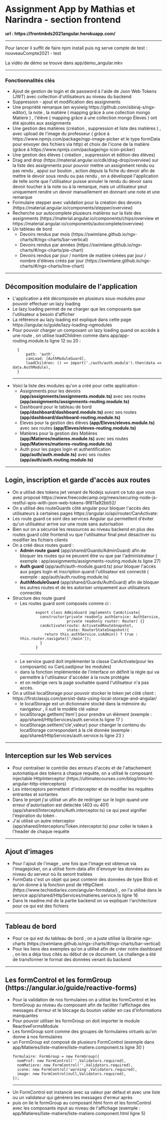 <h1>Assignment App by Mathias et Narindra - section frontend</h1>
<strong>url : https://frontmbds2021angular.herokuapp.com/</strong>
<hr>
    <p>Pour lancer il suffit de faire npm install puis ng serve 
     compte de test : nouveauCompte2021 - test</p>
     <p>La vidéo de démo se trouve dans app/demo_angular.mkv</p>
<hr>
<h3>Fonctionnalités clés</h3>
<ul>
  <li>Ajout de gestion de login et de password à l'aide de Json Web Tokens (JWT) avec collection d'utilisateurs au niveau du backend</li>
  <li>Suppression - ajout et modification des assignments</li>
  <li>Une propriété remarque (en wysiwig https://github.com/sibiraj-s/ngx-editor), la note , la matière ( mapping grâce à une collection mongo Matiere ) , l'élève ( mapping grâce à une collection mongo Eleves ) ont été ajoutés aux assignments</li>
  <li>Une gestion des matières (création , suppression et liste des matières ) , avec upload de l'image du professeur ( grâce à https://www.npmjs.com/package/ngp-image-picker et le type formData pour envoyer des fichiers via http) et choix de l'icone de la matière (grâce à https://www.npmjs.com/package/ngx-icon-picker)</li>
  <li>Une gestion des élèves ( création , suppression et édition des élèves)</li>
  <li>Drag and drop (https://material.angular.io/cdk/drag-drop/overview) sur la liste des assignments pour pouvoir mettre un assignment rendu ou pas rendu , appui sur bouton , action depuis la fiche du devoir afin de mettre le devoir sous rendu ou pas rendu , on a développé l'application de telle sorte que l'utilisateur puisse annuler le rendu du devoir sans devoir toucher à la note ou à la remarque, mais un utilisateur peut uniquement rendre un devoir manuellement en donnant une note et une remarque </li>
  <li>Formulaire stepper avec validation pour la création des devoirs (https://material.angular.io/components/stepper/overview)</li>
  <li>Recherche sur autocomplete plusieurs matières sur la liste des assignments  (https://material.angular.io/components/chips/overview et https://material.angular.io/components/autocomplete/overview)</li>
  <li>Un tableau de bord
    <ul>
      <li>Devoirs rendus par mois (https://swimlane.github.io/ngx-charts/#/ngx-charts/bar-vertical)</li>
      <li>Devoirs rendus par années (https://swimlane.github.io/ngx-charts/#/ngx-charts/pie-chart)</li>
      <li>Devoirs rendus par jour / nombre de matière créées par jour / nombre d'élèves créés par jour (https://swimlane.github.io/ngx-charts/#/ngx-charts/line-chart)</li>
    </ul>
  </li>
</ul>
<hr>
  <h2>Décomposition modulaire de l'application</h2>
  <ul>
    <li>L'application a été décomposée en plusieurs sous-modules pour pouvoir effectuer un lazy loading</li>
    <li>Le lazy loading permet de ne charger que les composants que l'utilisateur a besoin d'afficher</li>
    <li>La référence au lazy loading est expliqué dans cette page https://angular.io/guide/lazy-loading-ngmodules</li>
    <li>Pour pouvoir charger un composant un lazy loading quand on accède à une route , on utilise loadChildren comme dans app/app-routing.module.ts ligne 12 ou 20 : 
    
      {
          path: 'auth',
          canLoad: [AuthModuleGuard],
          loadChildren: () => import('./auth/auth.module').then(data => data.AuthModule),
      }
<hr>
    <li>Voici la liste des modules qu'on a créé pour cette application : 
      <ul>
        <li>Assignments pour les devoirs <strong>(app/assignments/assignments.module.ts)</strong> avec ses routes <strong>(app/assignments/assignments-routing.module.ts)</strong></li>
        <li>Dashboard pour le tableau de bord <strong>(app/dashboard/dashboard.module.ts)</strong> avec ses routes <strong>(app/dashboard/dashboard-routing.module.ts)</strong></li>
        <li>Eleves pour la gestion des élèves <strong>(app/Eleves/eleves.module.ts)</strong> avec ses routes <strong>(app/Eleves/eleves-routing.module.ts)</strong></li>
        <li>Matières pour la gestion des Matières <strong>(app/Matieres/matieres.module.ts)</strong> avec ses routes <strong>(app/Matieres/matieres-routing.module.ts)</strong></li>
        <li>Auth pour les pages login et authentification <strong>(app/auth/auth.module.ts)</strong> avec ses routes <strong>(app/auth/auth.routing.module.ts)</strong></li>
      </ul>
    </li>
  </ul>
<hr>
<h2>Login, inscription et garde d'accès aux routes</h2>
<ul>
  <li>On a utilisé des tokens jwt venant de Nodejs suivant ce tuto que vous avez proposé https://www.freecodecamp.org/news/securing-node-js-restful-apis-with-json-web-tokens-9f811a92bb52/</li>
  <li>On a utilisé des routeGuards côté angular pour bloquer l'accès des utilisateurs à certaines pages https://angular.io/api/router/CanActivate:
      <li>Les route guard ce sont des services Angular qui permettent d'éviter qu'un utilisateur arrive sur une route sans autorisation</li>
      <li>Bien sur on a sécurisé les ressources au niveau backend en plus des routes guard côté frontend vu que l'utilisateur final peut désactiver ou modifier les fichiers clients</li>
      <li>On a créé deux routes guard :
        <ul>
          <li><strong>Admin route guard</strong> (app/shared/Guards/AdminGuard) afin de bloquer les routes qui ne peuvent être vu que par l'administrateur ( exemple : app/assignments/assignments-routing.module.ts ligne 27)</li>
          <li><strong>Auth guard</strong> (app/auth/auth-module.guard.ts) pour bloquer l'accès aux pages login et inscription quand l'utilisateur est connecté ( exemple : app/auth/auth.routing.module.ts)</li>
          <li><strong>AuthModuleGuard</strong> (app/shared/Guards/AuthGuard) afin de bloquer les autres routes et de les autoriser uniquement aux utilisateurs connectés </li>
        </ul>
      </li>
      <li>Structure des route guard 
        <ul>
          <li>Les routes guard sont composés comme ci : </li>
          
           export class AdminGuard implements CanActivate{
             constructor(private readonly authService: AuthService,
                         private readonly router: Router) {}
             canActivate(route: ActivatedRouteSnapshot,
                         state: RouterStateSnapshot){
               return this.authService.isAdmin() ? true :  this.router.navigate(['/main']);
             }
           }
<hr>
            <li>Le service guard doit implémenter la classe CanActivate(pour les composants) ou CanLoad(pour les modules) </li>
            <li>dans la fonction implémentée de l'interface on définit la règle qui va permettre à l'utilisateur d'accéder à la route protégée</li>
            <li>et on redirige vers la page souhaitée quand l'utilisateur n'a pas accès.</li>
        </ul>  
      </li>
      <li>On a utilisé localStorage pour pouvoir stocker le token jwt côté client : https://firstclassjs.com/persist-data-using-local-storage-and-angular/ 
        <ul>
          <li>le localStorage est un dictionnaire stocké dans la mémoire du navigateur , il suit le modèle clé valeur</li>
          <li>localStorage.getItem('item') pour prendre un élément (exemple : app/shared/HttpServices/auth.service.ts ligne 17 ) </li>
          <li>localStorage.setItem('cle',valeur) pour changer le contenu du localStorage correspondant à la clé donnée (exemple : app/shared/HttpServices/auth.service.ts ligne 23 )</li>
        </ul>
      </li>
</ul>
<hr>
<h2>Interception sur les Web services</h2>
<ul>
  <li>Pour centraliser le contrôle des erreurs d'accès et de l'attachement automatique des tokens à chaque requête, on a utilisé le composant injectable HttpInterceptor (https://ultimatecourses.com/blog/intro-to-angular-http-interceptors)</li>
  <li>Les interceptors permettent d'intercepter et de modifier les requêtes entrantes et sortantes</li>
  <li>Dans le projet j'ai utilisé un afin de rediriger sur le login quand une erreur d'autorisation est detectée (403 ou 401) (app/shared/Interceptors/Auth.interceptor.ts) ce qui peut signifier l'expiration du token . </li>
  <li>J'ai utilisé un autre interceptor (app/shared/Interceptors/Token.interceptor.ts) pour coller le token à l'header de chaque requête</li>
</ul>
<hr>
<h2>Ajout d'images</h2>
<ul>
  <li>Pour l'ajout de l'image , une fois que l'image est obtenue via l'imagepicker, on a utilisé form-data afin d'envoyer les données au niveau du serveur où ils seront traitées</li>
  <li>FormData c'est un objet qui peut contenir des données de type Blob et qu'on donne à la fonction post de HttpClient (https://www.techiediaries.com/angular-formdata/) , on l'a utilisé dans le service app/shared/HttpServices/matieres.service.ts ligne 16</li>
  <li>Dans le readme.md de la partie backend  on va expliquer l'architecture pour ce qui est des fichiers</li>
</ul>
<hr>
<h2>Tableau de bord</h2>
<ul>
  <li>Pour ce qui est du tableau de bord , on a juste utilisé la librairie ngx-charts (https://swimlane.github.io/ngx-charts/#/ngx-charts/bar-vertical)</li>
  <li>Pour les liens des exemples qu'on a utilisé afin de créer notre dashboard , on les a déja tous cités au début de ce document. Le challenge a été de transformer le format des données venant du backend </li>
</ul>
<hr>
<h2>Les formControl et les formGroup (https://angular.io/guide/reactive-forms)</h2>
<ul>
  <li>Pour la validation de nos formulaires on a utilisé les formControl et les formGroup au niveau du composant afin de faciliter l'affichage des messages d'erreur et le blocage du bouton valider en cas d'informations manquantes</li>
  <li>Pour pouvoir utiliser les formGroup on doit importer le module ReactiveFormsModule</li>
  <li>Les formGroup sont comme des groupes de formulaires virtuels qu'on donne à nos formulaires</li>
  <li>un FormGroup est composé de plusieurs FormControl (exemple dans app/Matieres/liste-matiere/liste-matiere.component.ts ligne 30 )</li>
  
    formulaire: FormGroup = new FormGroup({
      nomProf: new FormControl('',Validators.required),
      nomMatiere: new FormControl('',Validators.required),
      icone: new FormControl('warning',Validators.required),
      image: new FormControl(null,Validators.required),
    });   
<hr>
  <li>Un FormControl est instancié avec sa valeur par défaut et avec une liste ou un validateur qui génèrera les messages d'erreur après</li>
  <li>puis on lie le formGroup au composant html form et les formControl avec les composants input au niveau de l'affichage (exemple : app/Matieres/liste-matiere/liste-matiere.component.html ligne 5)</li>
</ul>
